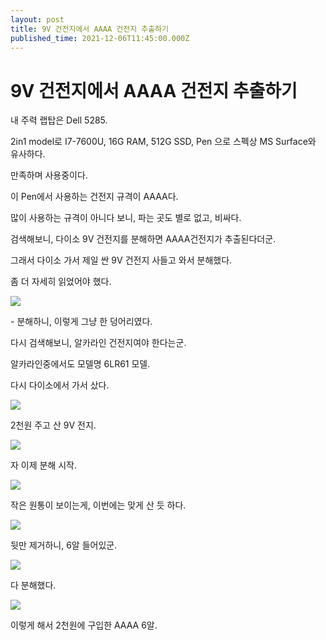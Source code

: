 ```yaml
---
layout: post
title: 9V 건전지에서 AAAA 건전지 추출하기
published_time: 2021-12-06T11:45:00.000Z
---
```


# 9V 건전지에서 AAAA 건전지 추출하기


내 주력 랩탑은 Dell 5285.

2in1 model로 I7-7600U, 16G RAM, 512G SSD, Pen 으로 스펙상 MS Surface와 유사하다.

만족하며 사용중이다.

이 Pen에서 사용하는 건전지 규격이 AAAA다.

많이 사용하는 규격이 아니다 보니, 파는 곳도 별로 없고, 비싸다.

검색해보니, 다이소 9V 건전지를 분해하면 AAAA건전지가 추출된다더군.

그래서 다이소 가서 제일 싼 9V 건전지 사들고 와서 분해했다.

좀 더 자세히 읽었어야 했다.

![](../600x0/http/pds18.egloos.com/pds/202112/06/80/a0109780_61ad76bc56aa5.jpg)

\- 분해하니, 이렇게 그냥 한 덩어리였다.

다시 검색해보니, 알카라인 건전지여야 한다는군.

알카라인중에서도 모델명 6LR61 모델.

다시 다이소에서 가서 샀다.

![](../600x0/http/pds18.egloos.com/pds/202112/06/80/a0109780_61ad76bb5634d.jpg)

2천원 주고 산 9V 전지.

![](../600x0/http/pds20.egloos.com/pds/202112/06/80/a0109780_61ad76b48d60b.jpg)

자 이제 분해 시작.

![](../600x0/http/pds20.egloos.com/pds/202112/06/80/a0109780_61ad76b5acda4.jpg)

작은 원통이 보이는게, 이번에는 맞게 산 듯 하다.

![](../600x0/http/pds20.egloos.com/pds/202112/06/80/a0109780_61ad76beb10bc.jpg)

뒷만 제거하니, 6알 들어있군.

![](../600x0/http/pds20.egloos.com/pds/202112/06/80/a0109780_61ad76b9a1d60.jpg)

다 분해했다.

![](../600x0/http/pds18.egloos.com/pds/202112/06/80/a0109780_61ad76baf363e.jpg)

이렇게 해서 2천원에 구입한 AAAA 6알.

